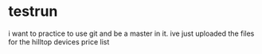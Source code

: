 # testrun
i want to practice to use git and be a master in it.
ive just uploaded the files for the hilltop devices price list

